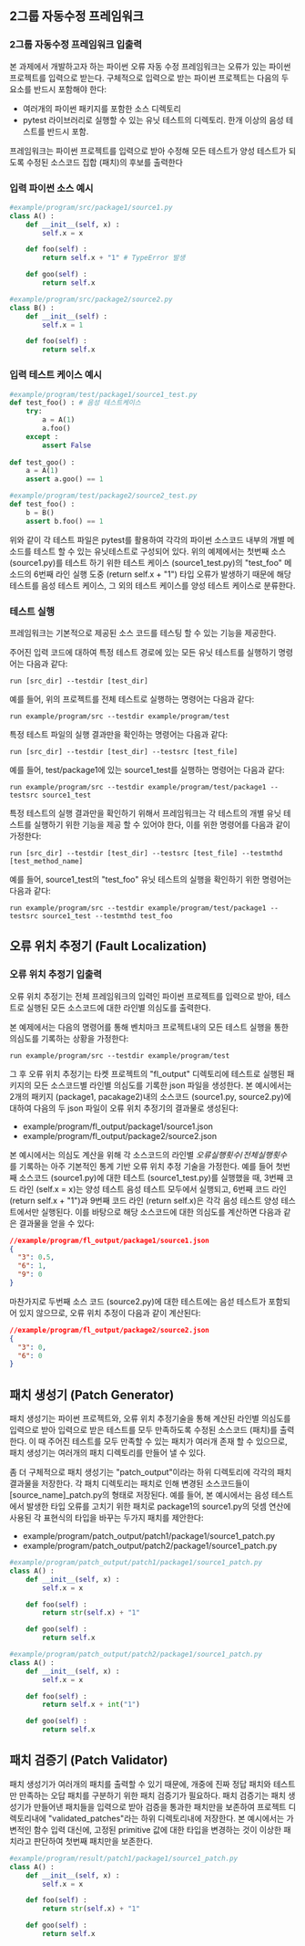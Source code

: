## 2그룹 자동수정 프레임워크

### 2그룹 자동수정 프레임워크 입출력

본 과제에서 개발하고자 하는 파이썬 오류 자동 수정 프레임워크는 오류가 있는 파이썬 프로젝트를 입력으로 받는다. 구체적으로 입력으로 받는 파이썬 프로젝트는 다음의 두 요소를 반드시 포함해야 한다:
- 여러개의 파이썬 패키지를 포함한 소스 디렉토리 
- pytest 라이브러리로 실행할 수 있는 유닛 테스트의 디렉토리. 한개 이상의 음성 테스트를 반드시 포함.

프레임워크는 파이썬 프로젝트를 입력으로 받아 수정해 모든 테스트가 양성 테스트가 되도록 수정된 소스코드 집합 (패치)의 후보를 출력한다

### 입력 파이썬 소스 예시

```python
#example/program/src/package1/source1.py
class A() :
    def __init__(self, x) :
        self.x = x

    def foo(self) :
        return self.x + "1" # TypeError 발생

    def goo(self) :
        return self.x
```

```python
#example/program/src/package2/source2.py
class B() :
    def __init__(self) :
        self.x = 1

    def foo(self) :
        return self.x
```

### 입력 테스트 케이스 예시

```python
#example/program/test/package1/source1_test.py
def test_foo() : # 음성 테스트케이스
    try:
        a = A(1)
        a.foo()
    except :
        assert False
  
def test_goo() :
    a = A(1)
    assert a.goo() == 1
```

```python
#example/program/test/package2/source2_test.py
def test_foo() :
	b = B()
    assert b.foo() == 1
```

 위와 같이 각 테스트 파일은 pytest를 활용하여 각각의 파이썬 소스코드 내부의 개별 메소드를 테스트 할 수 있는 유닛테스트로 구성되어 있다. 위의 예제에서는 첫번째 소스 (source1.py)를 테스트 하기 위한 테스트 케이스 (source1_test.py)의 "test_foo" 메소드의 6번째 라인 실행 도중 (return self.x + "1") 타입 오류가 발생하기 때문에 해당 테스트를 음성 테스트 케이스, 그 외의 테스트 케이스를 양성 테스트 케이스로 분류한다.

### 테스트 실행

프레임워크는 기본적으로 제공된 소스 코드를 테스팅 할 수 있는 기능을 제공한다. 

주어진 입력 코드에 대하여 특정 테스트 경로에 있는 모든 유닛 테스트를 실행하기 명령어는 다음과 같다:

```
run [src_dir] --testdir [test_dir]
```

예를 들어, 위의 프로젝트를 전체 테스트로 실행하는 명령어는 다음과 같다:
```
run example/program/src --testdir example/program/test
```

특정 테스트 파일의 실행 결과만을 확인하는 명령어는 다음과 같다:
```
run [src_dir] --testdir [test_dir] --testsrc [test_file]
```

예를 들어, test/package1에 있는 source1_test를 실행하는 명령어는 다음과 같다:
```
run example/program/src --testdir example/program/test/package1 --testsrc source1_test
```

특정 테스트의 실행 결과만을 확인하기 위해서 프레임워크는 각 테스트의 개별 유닛 테스트를 실행하기 위한 기능을 제공 할 수 있어야 한다, 이를 위한 명령어를 다음과 같이 가정한다:
```
run [src_dir] --testdir [test_dir] --testsrc [test_file] --testmthd [test_method_name]
```

예를 들어, source1_test의 "test_foo" 유닛 테스트의 실행을 확인하기 위한 명령어는 다음과 같다:
```
run example/program/src --testdir example/program/test/package1 --testsrc source1_test --testmthd test_foo
```

## 오류 위치 추정기 (Fault Localization)

### 오류 위치 추정기 입출력
오류 위치 추정기는 전체 프레임워크의 입력인 파이썬 프로젝트를 입력으로 받아, 테스트로 실행된 모든 소스코드에 대한 라인별 의심도를 출력한다.

본 예제에서는 다음의 명령어를 통해 벤치마크 프로젝트내의 모든 테스트 실행을 통한 의심도를 기록하는 상황을 가정한다:
```
run example/program/src --testdir example/program/test
```
그 후 오류 위치 추정기는 타켓 프로젝트의 "fl_output" 디렉토리에 테스트로 실행된 패키지의 모든 소스코드별 라인별 의심도를 기록한 json 파일을 생성한다. 본 예시에서는 2개의 패키지 (package1, pacakage2)내의 소스코드 (source1.py, source2.py)에 대하여 다음의 두 json 파일이 오류 위치 추정기의 결과물로 생성된다:
- example/program/fl_output/package1/source1.json
- example/program/fl_output/package2/source2.json

본 예시에서는 의심도 계산을 위해 각 소스코드의 라인별 $오류 실행 횟수/전체 실행 횟수$ 를 기록하는 아주 기본적인 통계 기반 오류 위치 추정 기술을 가정한다. 예를 들어 첫번째 소스코드 (source1.py)에 대한 테스트 (source1_test.py)를 실행했을 때, 3번째 코드 라인 (self.x = x)는 양성 테스트 음성 테스트 모두에서 실행되고, 6번째 코드 라인 (return self.x + "1")과 9번째 코드 라인 (return self.x)은 각각 음성 테스트 양성 테스트에서만 실행된다. 이를 바탕으로 해당 소스코드에 대한 의심도를 계산하면 다음과 같은 결과물을 얻을 수 있다:
```json
//example/program/fl_output/package1/source1.json
{
  "3": 0.5,
  "6": 1,
  "9": 0
}
```

마찬가지로 두번째 소스 코드 (source2.py)에 대한 테스트에는 음섣 테스트가 포함되어 있지 않으므로, 오류 위치 추정이 다음과 같이 계산된다:
```json
//example/program/fl_output/package2/source2.json
{
  "3": 0,
  "6": 0
}
```

## 패치 생성기 (Patch Generator)

패치 생성기는 파이썬 프로젝트와, 오류 위치 추정기술을 통해 계산된 라인별 의심도를 입력으로 받아 입력으로 받은 테스트를 모두 만족하도록 수정된 소스코드 (패치)를 출력한다. 
이 때 주어진 테스트를 모두 만족할 수 있는 패치가 여러개 존재 할 수 있으므로, 패치 생성기는 여러개의 패치 디렉토리를 만들어 낼 수 있다. 

좀 더 구체적으로 패치 생성기는 "patch_output"이라는 하위 디렉토리에 각각의 패치 결과물을 저장한다. 각 패치 디렉토리는 패치로 인해 변경된 소스코드들이 [source_name]_patch.py의 형태로 저장된다. 예를 들어, 본 예시에서는 음성 테스트에서 발생한 타입 오류를 고치기 위한 패치로 package1의 source1.py의 덧셈 연산에 사용된 각 표현식의 타입을 바꾸는 두가지 패치를 제안한다:
- example/program/patch_output/patch1/package1/source1_patch.py 
- example/program/patch_output/patch2/package1/source1_patch.py 

```python
#example/program/patch_output/patch1/package1/source1_patch.py 
class A() :
    def __init__(self, x) :
        self.x = x

    def foo(self) :
        return str(self.x) + "1"

    def goo(self) :
        return self.x
```

```python
#example/program/patch_output/patch2/package1/source1_patch.py
class A() :
    def __init__(self, x) :
        self.x = x

    def foo(self) :
        return self.x + int("1")

    def goo(self) :
        return self.x
```

## 패치 검증기 (Patch Validator)

패치 생성기가 여러개의 패치를 출력할 수 있기 때문에, 개중에 진짜 정답 패치와 테스트만 만족하는 오답 패치를 구분하기 위한 패치 검증기가 필요하다. 패치 검증기는 패치 생성기가 만들어낸 패치들을 입력으로 받아 검증을 통과한 패치만을 보존하여 프로젝트 디렉토리내에 "validated_patches"라는 하위 디렉토리내에 저장한다. 본 예시에서는 가변적인 함수 입력 대신에, 고정된 primitive 값에 대한 타입을 변경하는 것이 이상한 패치라고 판단하여 첫번째 패치만을 보존한다.

```python
#example/program/result/patch1/package1/source1_patch.py
class A() :
    def __init__(self, x) :
        self.x = x

    def foo(self) :
        return str(self.x) + "1"

    def goo(self) :
        return self.x
```

